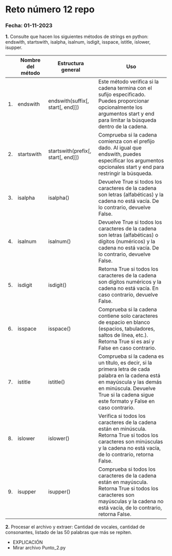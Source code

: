 # Reto número 12 repo
### Fecha:  01-11-2023
  
**1.** Consulte que hacen los siguientes métodos de strings en python: endswith, startswith, isalpha, isalnum, isdigit, isspace, istitle, islower, isupper.

| | Nombre del método | Estructura general | Uso |
|-|-------------------|--------------------|-----|
|1.|endswith|endswith(suffix[, start[, end]])| Este método verifica si la cadena termina con el sufijo especificado. Puedes proporcionar opcionalmente los argumentos start y end para limitar la búsqueda dentro de la cadena.|
|2.|startswith|startswith(prefix[, start[, end]])|Comprueba si la cadena comienza con el prefijo dado. Al igual que endswith, puedes especificar los argumentos opcionales start y end para restringir la búsqueda.|
|3.|isalpha|isalpha()|Devuelve True si todos los caracteres de la cadena son letras (alfabéticas) y la cadena no está vacía. De lo contrario, devuelve False.|
|4.|isalnum|isalnum()|Devuelve True si todos los caracteres de la cadena son letras (alfabéticas) o dígitos (numéricos) y la cadena no está vacía. De lo contrario, devuelve False.|
|5.|isdigit|isdigit()|Retorna True si todos los caracteres de la cadena son dígitos numéricos y la cadena no está vacía. En caso contrario, devuelve False.|
|6.|isspace|isspace()|Comprueba si la cadena contiene solo caracteres de espacio en blanco (espacios, tabuladores, saltos de línea, etc.). Retorna True si es así y False en caso contrario.|
|7.|istitle|istitle()|Comprueba si la cadena es un título, es decir, si la primera letra de cada palabra en la cadena está en mayúscula y las demás en minúscula. Devuelve True si la cadena sigue este formato y False en caso contrario.|
|8.|islower|islower()|Verifica si todos los caracteres de la cadena están en minúscula. Retorna True si todos los caracteres son minúsculas y la cadena no está vacía, de lo contrario, retorna False.|
|9.|isupper|isupper()|Comprueba si todos los caracteres de la cadena están en mayúscula. Retorna True si todos los caracteres son mayúsculas y la cadena no está vacía, de lo contrario, retorna False.|

**2.** Procesar el archivo y extraer: Cantidad de vocales, cantidad de consonantes, listado de las 50 palabras que más se repiten.
* EXPLICACIÓN
* Mirar archivo Punto_2.py
```pseudocode

```
